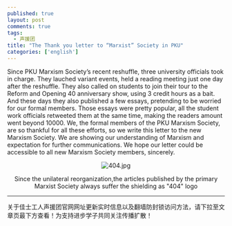 ```yaml
---
published: true
layout: post
comments: true
tags: 
  - 声援团
title: "The Thank you letter to “Marxist” Society in PKU"
categories: ['english']
---
```


Since PKU Marxism Society’s recent reshuffle, three university officials took in charge. They lauched variant events, held a reading meeting just one day after the reshuffle. They also called on students to join their tour to the Reform and Opening 40 anniversary show, using 3 credit hours as a bait. And these days they also published a few essays, pretending to be worried for our formal members.  Those essays were pretty popular, all the student work officials retweeted them at the same time, making the readers amount went beyond 10000. We, the formal members of the PKU Marxism Society, are so thankful for all these efforts, so we write this letter to the new Marxism Society. We are showing our understanding of Marxism and expectation for further communications. We hope our letter could be accessible to all new Marxism Society members, sincerely.

<p align="center"><img src="https://i.loli.net/2019/01/07/5c334f6daa050.jpg" alt="404.jpg" title="404.jpg" /></p>
<p align="center">Since the unilateral reorganization,the articles published by the primary Marxist Society always suffer the shielding as "404" logo</p>
  
---
关于佳士工人声援团官网网址更新实时信息以及翻墙防封锁访问方法，请下拉至文章页最下方查看！为支持进步学子共同关注传播扩散！

